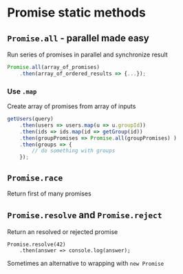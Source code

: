 Promise static methods 
===

## `Promise.all` - parallel made easy

Run series of promises in parallel and synchronize result

```js
Promise.all(array_of_promises)
	.then(array_of_ordered_results => {...});
```

### Use `.map`

Create array of promises from array of inputs  

```js
getUsers(query)
	.then(users => users.map(u => u.groupId))
	.then(ids => ids.map(id => getGroup(id))
	.then(groupPromises => Promise.all(groupPromises) )
	.then(groups => {
		// do something with groups
	});
```

## `Promise.race`

Return first of many promises

## `Promise.resolve` and `Promise.reject`

Return an resolved or rejected promise

```
Promise.resolve(42)
	.then(answer => console.log(answer);
```

Sometimes an alternative to wrapping with `new Promise`

